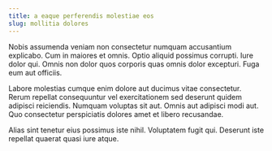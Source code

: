 ```yaml
---
title: a eaque perferendis molestiae eos
slug: mollitia dolores
---
```


Nobis assumenda veniam non consectetur numquam accusantium explicabo. Cum in maiores et omnis. Optio aliquid possimus corrupti. Iure dolor qui. Omnis non dolor quos corporis quas omnis dolor excepturi. Fuga eum aut officiis.

Labore molestias cumque enim dolore aut ducimus vitae consectetur. Rerum repellat consequuntur vel exercitationem sed deserunt quidem adipisci reiciendis. Numquam voluptas sit aut. Omnis aut adipisci modi aut. Quo consectetur perspiciatis dolores amet et libero recusandae.

Alias sint tenetur eius possimus iste nihil. Voluptatem fugit qui. Deserunt iste repellat quaerat quasi iure atque.
